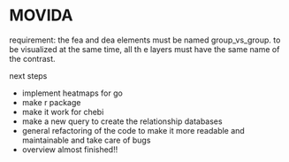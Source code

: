# MOVIDA

requirement: the fea and dea elements must be named group_vs_group. to be visualized at the same time, all th e layers must have the same name of the contrast.


next steps 
- implement heatmaps for go 
- make r package
- make it work for chebi 
- make a new query to create the relationship databases
- general refactoring of the code to make it more readable and maintainable and take care of bugs
- overview almost finished!!